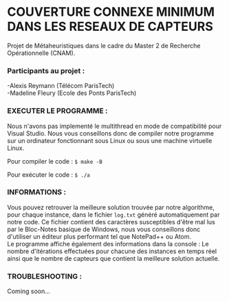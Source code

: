 # COUVERTURE CONNEXE MINIMUM DANS LES RESEAUX DE CAPTEURS

Projet de Métaheuristiques dans le cadre du Master 2 de Recherche Opérationnelle (CNAM).

### Participants au projet : <br />

-Alexis Reymann (Télécom ParisTech)<br />
-Madeline Fleury (Ecole des Ponts ParisTech)<br />

### EXECUTER LE PROGRAMME :<br />

Nous n'avons pas implementé le multithread en mode de compatibilité pour Visual Studio. Nous vous conseillons donc de compiler notre programme sur un ordinateur fonctionnant sous Linux ou sous une machine virtuelle Linux.<br />

Pour compiler le code :
`$ make -B`

Pour exécuter le code :
`$ ./a`

### INFORMATIONS :<br />

Vous pouvez retrouver la meilleure solution trouvée par notre algorithme, pour chaque instance, dans le fichier `log.txt` généré automatiquement par notre code. Ce fichier contient des caractères susceptibles d'être mal lus par le Bloc-Notes basique de Windows, nous vous conseillons donc d'utiliser un éditeur plus performant tel que NotePad++ ou Atom. <br />
Le programme affiche également des informations dans la console : Le nombre d'itérations effectuées pour chacune des instances en temps réel ainsi que le nombre de capteurs que contient la meilleure solution actuelle.

### TROUBLESHOOTING :<br />

Coming soon...
